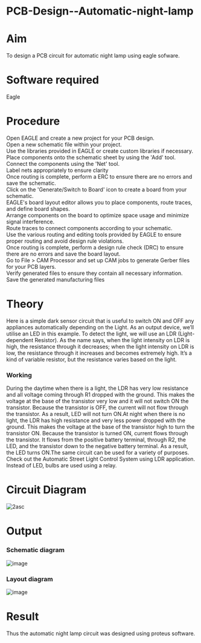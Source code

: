 # PCB-Design--Automatic-night-lamp

# Aim
To design a PCB circuit for automatic night lamp using eagle sofware.

# Software required
Eagle 

# Procedure

Open EAGLE and create a new project for your PCB design. </br>
Open a new schematic file within your project.</br>
Use the libraries provided in EAGLE or create custom libraries if necessary.</br>
Place components onto the schematic sheet by using the 'Add' tool.</br>
Connect the components using the 'Net' tool.</br>
Label nets appropriately to ensure clarity</br>
Once routing is complete, perform a ERC to ensure there are no errors and save the schematic.</br>
Click on the 'Generate/Switch to Board' icon to create a board from your schematic.</br>
EAGLE's board layout editor allows you to place components, route traces, and define board shapes.</br>
Arrange components on the board to optimize space usage and minimize signal interference.</br>
Route traces to connect components according to your schematic.</br>
Use the various routing and editing tools provided by EAGLE to ensure proper routing and avoid design rule violations.</br>
Once routing is complete, perform a design rule check (DRC) to ensure there are no errors and save the board layout.</br>
Go to File > CAM Processor and set up CAM jobs to generate Gerber files for your PCB layers.</br>
Verify generated files to ensure they contain all necessary information.</br>
Save the generated manufacturing files</br>

# Theory

Here is a simple dark sensor circuit that is useful to switch ON and OFF any appliances automatically depending on the Light. As an output device, we’ll utilise an LED in this example. To detect the light, we will use an LDR (Light-dependent Resistor). As the name says, when the light intensity on LDR is high, the resistance through it decreases; when the light intensity on LDR is low, the resistance through it increases and becomes extremely high. It’s a kind of variable resistor, but the resistance varies based on the light.

### Working 
During the daytime when there is a light, the LDR has very low resistance and all voltage coming through R1 dropped with the ground. This makes the voltage at the base of the transistor very low and it will not switch ON the transistor. Because the transistor is OFF, the current will not flow through the transistor. As a result, LED will not turn ON.At night when there is no light, the LDR has high resistance and very less power dropped with the ground. This makes the voltage at the base of the transistor high to turn the transistor ON. Because the transistor is turned ON, current flows through the transistor. It flows from the positive battery terminal, through R2, the LED, and the transistor down to the negative battery terminal. As a result, the LED turns ON.The same circuit can be used for a variety of purposes. Check out the Automatic Street Light Control System using LDR application. Instead of LED, bulbs are used using a relay.



# Circuit Diagram

![2asc](https://github.com/anishkumar-Embedded/PCB-Design--Automatic-night-lamp/assets/71547910/58ddd20b-a881-4f29-86ef-70697d50eb02)

# Output

### Schematic diagram
![image](https://github.com/madhanraj67/PCB-Design--Automatic-night-lamp/assets/150319515/b7e17e4a-8e6b-434a-958e-e12b5d822f4b)




### Layout diagram
![image](https://github.com/madhanraj67/PCB-Design--Automatic-night-lamp/assets/150319515/0535dbc3-a2ed-400c-9180-5acbc187c761)







# Result
Thus the automatic night lamp circuit was designed using proteus software.


